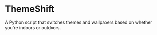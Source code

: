 # ThemeShift
A Python script that switches themes and wallpapers based on whether you're indoors or outdoors.

